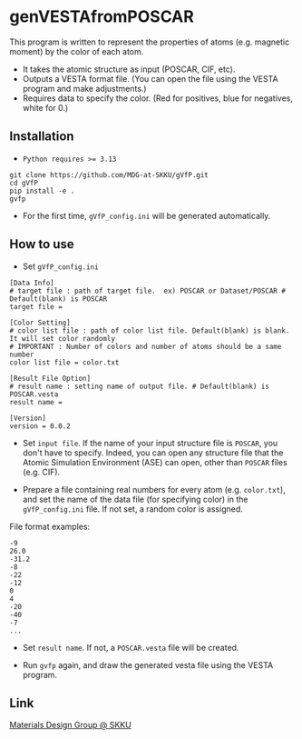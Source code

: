 # genVESTAfromPOSCAR

This program is written to represent the properties of atoms (e.g. magnetic moment) by the color of each atom.
* It takes the atomic structure as input (POSCAR, CIF, etc).
* Outputs a VESTA format file. (You can open the file using the VESTA program and make adjustments.)
* Requires data to specify the color. (Red for positives, blue for negatives, white for 0.)

## Installation

* `Python requires >= 3.13`
```
git clone https://github.com/MDG-at-SKKU/gVfP.git
cd gVfP
pip install -e .
gvfp
```

* For the first time, `gVfP_config.ini` will be generated automatically.
  
## How to use

* Set `gVfP_config.ini`

```
[Data Info]
# target file : path of target file.  ex) POSCAR or Dataset/POSCAR # Default(blank) is POSCAR
target file =

[Color Setting]
# color list file : path of color list file. Default(blank) is blank. It will set color randomly
# IMPORTANT : Number of colors and number of atoms should be a same number
color list file = color.txt

[Result File Option]
# result name : setting name of output file. # Default(blank) is POSCAR.vesta
result name =

[Version]
version = 0.0.2
```

* Set `input file`. If the name of your input structure file is `POSCAR`, you don't have to specify. Indeed, you can open any structure file that the Atomic Simulation Environment (ASE) can open, other than `POSCAR` files (e.g. CIF). 

* Prepare a file containing real numbers for every atom (e.g. `color.txt`), and set the name of the data file (for specifying color) in the `gVfP_config.ini` file. If not set, a random color is assigned.  

File format examples:
```
-9
26.0
-31.2
-8
-22
-12
0
4
-20
-40
-7
...
```

* Set `result name`. If not, a `POSCAR.vesta` file will be created.

* Run `gvfp` again, and draw the generated vesta file using the VESTA program.

## Link
[Materials Design Group @ SKKU](https://sites.google.com/site/jsparkphys/home)
